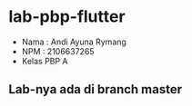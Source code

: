 # lab-pbp-flutter
- Nama : Andi Ayuna Rymang 
- NPM : 2106637265 
- Kelas PBP A

## Lab-nya ada di branch master
